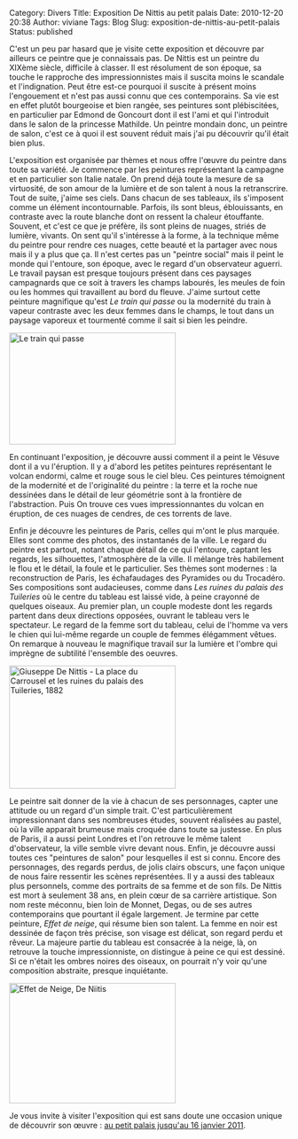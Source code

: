 Category: Divers
Title: Exposition De Nittis au petit palais
Date: 2010-12-20 20:38
Author: viviane
Tags: Blog
Slug: exposition-de-nittis-au-petit-palais
Status: published

C'est un peu par hasard que je visite cette exposition et découvre par ailleurs ce peintre que je connaissais pas. De Nittis est un peintre du XIXème siècle, difficile à classer. Il est résolument de son époque, sa touche le rapproche des impressionnistes mais il suscita moins le scandale et l'indignation. Peut être est-ce pourquoi il suscite à présent moins l'engouement et n'est pas aussi connu que ces contemporains. Sa vie est en effet plutôt bourgeoise et bien rangée, ses peintures sont plébiscitées, en particulier par Edmond de Goncourt dont il est l'ami et qui l'introduit dans le salon de la princesse Mathilde. Un peintre mondain donc, un peintre de salon, c'est ce à quoi il est souvent réduit mais j'ai pu découvrir qu'il était bien plus.

L'exposition est organisée par thèmes et nous offre l'œuvre du peintre dans toute sa variété. Je commence par les peintures représentant la campagne et en particulier son Italie natale. On prend déjà toute la mesure de sa virtuosité, de son amour de la lumière et de son talent à nous la retranscrire. Tout de suite, j'aime ses ciels. Dans chacun de ses tableaux, ils s'imposent comme un élément incontournable. Parfois, ils sont bleus, éblouissants, en contraste avec la route blanche dont on ressent la chaleur étouffante. Souvent, et c'est ce que je préfère, ils sont pleins de nuages, striés de lumière, vivants. On sent qu'il s'intéresse à la forme, à la technique même du peintre pour rendre ces nuages, cette beauté et la partager avec nous mais il y a plus que ça. Il n'est certes pas un "peintre social" mais il peint le monde qui l'entoure, son époque, avec le regard d'un observateur aguerri. Le travail paysan est presque toujours présent dans ces paysages campagnards que ce soit à travers les champs labourés, les meules de foin ou les hommes qui travaillent au bord du fleuve. J'aime surtout cette peinture magnifique qu'est <em>Le train qui passe</em> ou la modernité du train à vapeur contraste avec les deux femmes dans le champs, le tout dans un paysage vaporeux et tourmenté comme il sait si bien les peindre.

<a href="http://www.viviane-voyages.com/wp-content/uploads/2010/12/train.jpg"><img class="aligncenter size-medium wp-image-1798" title="Le train qui passe" src="http://www.viviane-voyages.com/wp-content/uploads/2010/12/train-300x202.jpg" alt="Le train qui passe" width="300" height="202" /></a>

En continuant l'exposition, je découvre aussi comment il a peint le Vésuve dont il a vu l'éruption. Il y a d'abord les petites peintures représentant le volcan endormi, calme et rouge sous le ciel bleu. Ces peintures témoignent de la modernité et de l'originalité du peintre : la terre et la roche nue dessinées dans le détail de leur géométrie sont à la frontière de l'abstraction. Puis On trouve ces vues impressionnantes du volcan en éruption, de ces nuages de cendres, de ces torrents de lave.

Enfin je découvre les peintures de Paris, celles qui m'ont le plus marquée. Elles sont comme des photos, des instantanés de la ville. Le regard du peintre est partout, notant chaque détail de ce qui l'entoure, captant les regards, les silhouettes, l'atmosphère de la ville. Il mélange très habilement le flou et le détail, la foule et le particulier. Ses thèmes sont modernes : la reconstruction de Paris, les échafaudages des Pyramides ou du Trocadéro. Ses compositions sont audacieuses, comme dans <em>Les ruines du palais des Tuileries</em> où le centre du tableau est laissé vide, à peine crayonné de quelques oiseaux. Au premier plan, un couple modeste dont les regards partent dans deux directions opposées, ouvrant le tableau vers le spectateur. Le regard de la femme sort du tableau, celui de l'homme va vers le chien qui lui-même regarde un couple de femmes élégamment vêtues. On remarque à nouveau le magnifique travail sur la lumière et l'ombre qui imprègne de subtilité l'ensemble des oeuvres.

<a href="http://www.viviane-voyages.com/wp-content/uploads/2010/12/Giuseppe-De-Nittis-La-place-du-Carrousel-et-les-ruines-du-palais-des-Tuileries-1882.jpg"><img class="aligncenter size-medium wp-image-1800" title="Giuseppe De Nittis - La place du Carrousel et  les ruines du palais des Tuileries, 1882" src="http://www.viviane-voyages.com/wp-content/uploads/2010/12/Giuseppe-De-Nittis-La-place-du-Carrousel-et-les-ruines-du-palais-des-Tuileries-1882-300x222.jpg" alt="Giuseppe De Nittis - La place du Carrousel et  les ruines du palais des Tuileries, 1882" width="300" height="222" /></a>

Le peintre sait donner de la vie à chacun de ses personnages, capter une attitude ou un regard d'un simple trait. C'est particulièrement impressionnant dans ses nombreuses études, souvent réalisées au pastel, où la ville apparait brumeuse mais croquée dans toute sa justesse. En plus de Paris, il a aussi peint Londres et l'on retrouve le même talent d'observateur, la ville semble vivre devant nous. Enfin, je découvre aussi toutes ces "peintures de salon" pour lesquelles il est si connu. Encore des personnages, des regards perdus, de jolis clairs obscurs, une façon unique de nous faire ressentir les scènes représentées. Il y a aussi des tableaux plus personnels, comme des portraits de sa femme et de son fils. De Nittis est mort à seulement 38 ans, en plein cœur de sa carrière artistique. Son nom reste méconnu, bien loin de Monnet, Degas, ou de ses autres contemporains que pourtant il égale largement. Je termine par cette peinture, <em>Effet de neige</em>, qui résume bien son talent. La femme en noir est dessinée de façon très précise, son visage est délicat, son regard perdu et rêveur. La majeure partie du tableau est consacrée à la neige, là, on retrouve la touche impressionniste, on distingue à peine ce qui est dessiné. Si ce n'était les ombres noires des oiseaux, on pourrait n'y voir qu'une composition abstraite, presque inquiétante.

<a href="http://www.viviane-voyages.com/wp-content/uploads/2010/12/Effet_de_neige_1880_-_De_Nittis.jpg"><img class="aligncenter size-medium wp-image-1801" title="Effet de Neige, De Niitis" src="http://www.viviane-voyages.com/wp-content/uploads/2010/12/Effet_de_neige_1880_-_De_Nittis-300x217.jpg" alt="Effet de Neige, De Niitis" width="300" height="217" /></a>

Je vous invite à visiter l'exposition qui est sans doute une occasion unique de découvrir son œuvre : <a href="http://petitpalais.paris.fr/fr/expositions/giuseppe-de-nittis-1846-1884" target="_blank">au petit palais jusqu'au 16 janvier 2011</a>.
